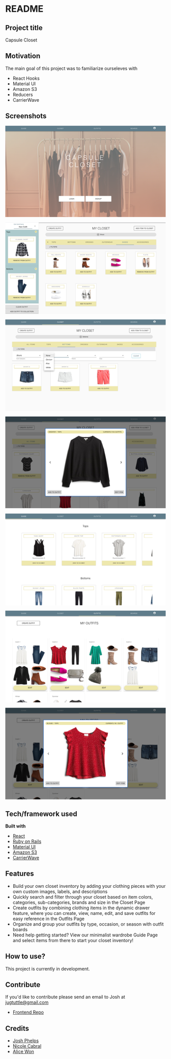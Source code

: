 # README

## Project title
Capsule Closet 

## Motivation
The main goal of this project was to familiarize ourseleves with 
- React Hooks 
- Material UI 
- Amazon S3
- Reducers 
- CarrierWave


## Screenshots

![landing-page](https://github.com/Joshua-Phelps/capsule-closet-client/blob/master/public/screenshots/landing-page.png "Landing Page")

![closet-outfit-drawer](https://github.com/Joshua-Phelps/capsule-closet-client/blob/master/public/screenshots/closet-outfit-drawer.png "Closet Outfit Drawer")

![closet-filters](https://github.com/Joshua-Phelps/capsule-closet-client/blob/master/public/screenshots/closet-filters.png "Closet Filters")

![closet-modal](https://github.com/Joshua-Phelps/capsule-closet-client/blob/master/public/screenshots/closet-modal.png "Closet Modal")

![guide](https://github.com/Joshua-Phelps/capsule-closet-client/blob/master/public/screenshots/guide.png "Guide")

![outfits](https://github.com/Joshua-Phelps/capsule-closet-client/blob/master/public/screenshots/outfits.png "Outfits")

![outfit-modal](https://github.com/Joshua-Phelps/capsule-closet-client/blob/master/public/screenshots/outfit-modal.png "Outfit Modal")


## Tech/framework used

<b>Built with</b>
- [React](https://reactjs.org/)
- [Ruby on Rails](https://rubyonrails.org/)
- [Material UI](https://material-ui.com/)
- [Amazon S3](https://aws.amazon.com/s3/) 
- [CarrierWave](https://github.com/carrierwaveuploader/carrierwave)

## Features 
- Build your own closet inventory by adding your clothing pieces with your own custom images, labels, and descriptions
- Quickly search and filter through your closet based on item colors, categories, sub-categories, brands and size in the Closet Page
- Create outfits by combining clothing items in the dynamic drawer feature, where you can create,  view, name, edit, and save outfits for easy reference in the Outfits Page
- Organize and group your outfits by type, occasion, or season with outfit boards
- Need help getting started? View our minimalist wardrobe Guide Page and select items from there to start your closet inventory!

## How to use?
This project is currently in development.

## Contribute
If you'd like to contribute please send an email to Josh at jugtuttle@gmail.com

- [Frontend Repo](https://github.com/Joshua-Phelps/capsule-closet-client)

## Credits
- [Josh Phelps](https://joshua-phelps.netlify.app/)
- [Nicole Cabral](https://github.com/NicoleLC16)
- [Alice Won](https://github.com/alicewon)
